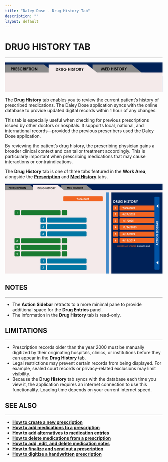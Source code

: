 ```yaml
---
title: "Daley Dose - Drug History Tab"
description: ""
layout: default
---
```


# **DRUG HISTORY TAB**
---

![Daily Dose Tabs](/assets/images/daley-dose-home-window-parts-drug-history-1.png)

The **Drug History** tab enables you to review the current patient’s history of prescribed medications. The Daley Dose application syncs with the online database to provide updated digital records within 1 hour of any changes.

This tab is especially useful when checking for previous prescriptions issued by other doctors or hospitals. It supports local, national, and international records—provided the previous prescribers used the Daley Dose application.

By reviewing the patient’s drug history, the prescribing physician gains a broader clinical context and can tailor treatment accordingly. This is particularly important when prescribing medications that may cause interactions or contraindications.

The **Drug History** tab is one of three tabs featured in the **Work Area**, alongside the [**Prescription**](/daleydose/window-prescription-tab) and [**Med History**](/daleydose/window-med-history-tab) tabs.

![Daily Dose Tabs](/assets/images/daley-dose-home-window-parts-drug-history.png)

## **NOTES**
---
- The **Action Sidebar** retracts to a more minimal pane to provide additional space for the **Drug Entries** panel.
- The information in the **Drug History** tab is read-only.

## **LIMITATIONS**
---

- Prescription records older than the year 2000 must be manually digitized by their originating hospitals, clinics, or institutions before they can appear in the **Drug History** tab.
- Legal restrictions may prevent certain records from being displayed. For example, sealed court records or privacy-related exclusions may limit visibility.
- Because the **Drug History** tab syncs with the database each time you view it, the application requires an internet connection to use this functionality. Loading time depends on your current internet speed.

## **SEE ALSO**
---
- [**How to create a new prescription**](/daleydose/prescription-create-new)  
- [**How to add medications to a prescription**](/daleydose/prescription-add-meds)
- [**How to add alternatives to medication entries**](/daleydose/prescription-add-alts)  
- [**How to delete medications from a prescription**](/daleydose/prescription-delete-meds)  
- [**How to add, edit, and delete medication notes**](/daleydose/prescription-manage)  
- [**How to finalize and send out a prescription**](/daleydose/prescription-finalize)  
- [**How to digitize a handwritten prescription**](/daleydose/prescription-digitize)
